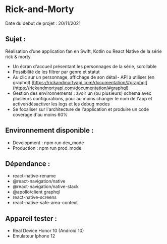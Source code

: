 # Rick-and-Morty

Date du debut de projet : 20/11/2021

## Sujet :

Réalisation d’une application fan en Swift, Kotlin ou React Native de la série rick & morty

- Un écran d'accueil présentant les personnages de la série, scrollable
- Possibilité de les filtrer par genre et statut
- Au clic sur un personnage, affichage de son détail- API à utiliser (en graphql):[https://rickandmortyapi.com/documentation/#graphql](https://rickandmortyapi.com/documentation/#graphql)
- Gestion des environnements : avoir un (ou plusieurs) schema avec plusieurs configurations, pour au moins changer le nom de l'app et activer/désactiver les logs et les debug modes
- Se focaliser sur l'architecture de l'application et produire un code coverage d'au moins 60%

## Environnement disponible :

- Development : npm run dev_mode
- Production : npm run prod_mode

## Dépendance :

- react-native-rename
- @react-navigation/native
- @react-navigation/native-stack
- @apollo/client graphql
- react-native-screens 
- react-native-safe-area-context

## Appareil tester :

- Real Device Honor 10 (Android 10)
- Emulateur Iphone 12

